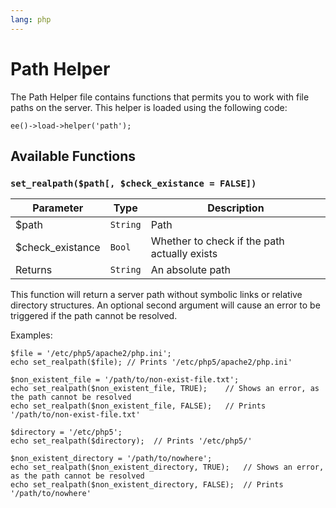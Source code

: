 ```yaml
---
lang: php
---
```


<!--
    This source file is part of the open source project
    ExpressionEngine User Guide (https://github.com/ExpressionEngine/ExpressionEngine-User-Guide)

    @link      https://expressionengine.com/
    @copyright Copyright (c) 2003-2020, Packet Tide, LLC (https://www.packettide.com)
    @license   https://expressionengine.com/license Licensed under Apache License, Version 2.0
-->

# Path Helper

The Path Helper file contains functions that permits you to work with file paths on the server. This helper is loaded using the following code:

    ee()->load->helper('path');

## Available Functions

### `set_realpath($path[, $check_existance = FALSE])`

| Parameter         | Type     | Description                                  |
| ----------------- | -------- | -------------------------------------------- |
| \$path            | `String` | Path                                         |
| \$check_existance | `Bool`   | Whether to check if the path actually exists |
| Returns           | `String` | An absolute path                             |

This function will return a server path without symbolic links or relative directory structures. An optional second argument will cause an error to be triggered if the path cannot be resolved.

Examples:

    $file = '/etc/php5/apache2/php.ini';
    echo set_realpath($file); // Prints '/etc/php5/apache2/php.ini'

    $non_existent_file = '/path/to/non-exist-file.txt';
    echo set_realpath($non_existent_file, TRUE);    // Shows an error, as the path cannot be resolved
    echo set_realpath($non_existent_file, FALSE);   // Prints '/path/to/non-exist-file.txt'

    $directory = '/etc/php5';
    echo set_realpath($directory);  // Prints '/etc/php5/'

    $non_existent_directory = '/path/to/nowhere';
    echo set_realpath($non_existent_directory, TRUE);   // Shows an error, as the path cannot be resolved
    echo set_realpath($non_existent_directory, FALSE);  // Prints '/path/to/nowhere'
